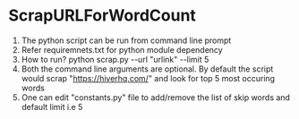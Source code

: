 # ScrapURLForWordCount
1. The python script can be run from command line prompt </br>
2. Refer requiremnets.txt for python module dependency </br>
3. How to run? python scrap.py --url "urlink" --limit 5 </br>
4. Both the command line arguments are optional. By default the script would scrap "https://hiverhq.com/" and look for top 5 most occuring words </br>
5. One can edit "constants.py" file to add/remove the list of skip words and default limit i.e 5 </br>
